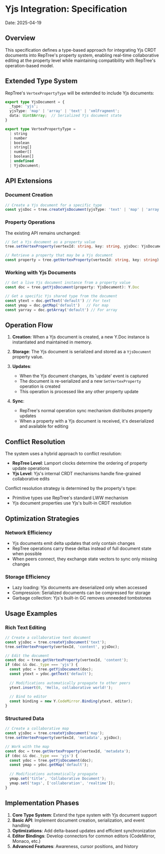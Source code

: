 # Yjs Integration: Specification

Date: 2025-04-19

## Overview

This specification defines a type-based approach for integrating Yjs CRDT documents into RepTree's property system, enabling real-time collaborative editing at the property level while maintaining compatibility with RepTree's operation-based model.

## Extended Type System

RepTree's `VertexPropertyType` will be extended to include Yjs documents:

```typescript
export type YjsDocument = {
  _type: 'yjs';
  yjsType: 'map' | 'array' | 'text' | 'xmlFragment';
  data: Uint8Array;  // Serialized Yjs document state
}

export type VertexPropertyType = 
  | string 
  | number 
  | boolean 
  | string[] 
  | number[] 
  | boolean[] 
  | undefined
  | YjsDocument;
```

## API Extensions

### Document Creation

```typescript
// Create a Yjs document for a specific type
const yjsDoc = tree.createYjsDocument(yjsType: 'text' | 'map' | 'array' | 'xmlFragment'): YjsDocument
```

### Property Operations

The existing API remains unchanged:

```typescript
// Set a Yjs document as a property value
tree.setVertexProperty(vertexId: string, key: string, yjsDoc: YjsDocument)

// Retrieve a property that may be a Yjs document
const property = tree.getVertexProperty(vertexId: string, key: string)
```

### Working with Yjs Documents

```typescript
// Get a live Yjs document instance from a property value
const doc = tree.getYjsDocument(property: YjsDocument): Y.Doc

// Get a specific Yjs shared type from the document
const ytext = doc.getText('default') // For text
const ymap = doc.getMap('default')   // For map
const yarray = doc.getArray('default') // For array
```

## Operation Flow

1. **Creation**: When a Yjs document is created, a new Y.Doc instance is instantiated and maintained in memory.

2. **Storage**: The Yjs document is serialized and stored as a `YjsDocument` property value.

3. **Updates**:
   - When the Yjs document changes, its 'update' event is captured
   - The document is re-serialized and a new `SetVertexProperty` operation is created
   - This operation is processed like any other property update

4. **Sync**:
   - RepTree's normal operation sync mechanism distributes property updates
   - When a property with a Yjs document is received, it's deserialized and available for editing

## Conflict Resolution

The system uses a hybrid approach to conflict resolution:

- **RepTree Level**: Lamport clocks determine the ordering of property update operations
- **Yjs Level**: Yjs's internal CRDT mechanisms handle fine-grained collaborative edits

Conflict resolution strategy is determined by the property's type:
- Primitive types use RepTree's standard LWW mechanism
- Yjs document properties use Yjs's built-in CRDT resolution

## Optimization Strategies

### Network Efficiency

- Yjs documents emit delta updates that only contain changes
- RepTree operations carry these deltas instead of full document state when possible
- When peers connect, they exchange state vectors to sync only missing changes

### Storage Efficiency

- Lazy loading: Yjs documents are deserialized only when accessed
- Compression: Serialized documents can be compressed for storage
- Garbage collection: Yjs's built-in GC removes unneeded tombstones

## Usage Examples

### Rich Text Editing

```typescript
// Create a collaborative text document
const yjsDoc = tree.createYjsDocument('text');
tree.setVertexProperty(vertexId, 'content', yjsDoc);

// Edit the document
const doc = tree.getVertexProperty(vertexId, 'content');
if (doc && doc._type === 'yjs') {
  const ydoc = tree.getYjsDocument(doc);
  const ytext = ydoc.getText('default');
  
  // Modifications automatically propagate to other peers
  ytext.insert(0, 'Hello, collaborative world!');
  
  // Bind to editor
  const binding = new Y.CodeMirror.Binding(ytext, editor);
}
```

### Structured Data

```typescript
// Create a collaborative map
const yjsDoc = tree.createYjsDocument('map');
tree.setVertexProperty(vertexId, 'metadata', yjsDoc);

// Work with the map
const doc = tree.getVertexProperty(vertexId, 'metadata');
if (doc && doc._type === 'yjs') {
  const ydoc = tree.getYjsDocument(doc);
  const ymap = ydoc.getMap('default');
  
  // Modifications automatically propagate
  ymap.set('title', 'Collaborative Document');
  ymap.set('tags', ['collaboration', 'realtime']);
}
```

## Implementation Phases

1. **Core Type System**: Extend the type system with Yjs document support
2. **Basic API**: Implement document creation, serialization, and event handling
3. **Optimizations**: Add delta-based updates and efficient synchronization
4. **Editor Bindings**: Develop connectors for common editors (CodeMirror, Monaco, etc.)
5. **Advanced Features**: Awareness, cursor positions, and history 